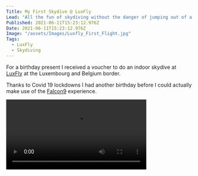 ```yaml
---
Title: My First Skydive @ LuxFly
Lead: "All the fun of skydiving without the danger of jumping out of a plane?"
Published: 2021-06-11T15:23:12.976Z
Date: 2021-06-11T15:23:12.976Z
Image: "/assets/Images/Luxfly_First_Flight.jpg"
Tags:
  - LuxFly
  - Skydiving
---
```


For a birthday present I received a voucher to do an indoor skydive at [LuxFly](https://indoorskydive.lu/en) at the Luxembourg and Belgium border.

Thanks to Covid 19 lockdowns I had another birthday before I could actually make use of the [Falcon9](https://shop.indoorskydive.lu/catalog_66) experience.

<video src="/assets/videos/Luxfly51MarkburtonTopHighFly.m4v" width="75%" controls>
<p>If you are reading this, it is because your browser does not support the HTML5 video element.</p>
</video>